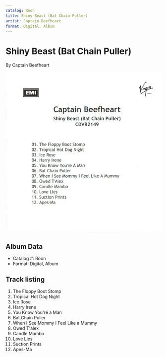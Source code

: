 ```yaml
---
catalog: Roon
title: Shiny Beast (Bat Chain Puller)
artist: Captain Beefheart
format: Digital, Album
---
```


# Shiny Beast (Bat Chain Puller)

By Captain Beefheart

![](../../assets/albumcovers/Captain_Beefheart-Shiny_Beast_Bat_Chain_Puller.png)

## Album Data

- Catalog #: Roon
- Format: Digital, Album


## Track listing


1. The Floppy Boot Stomp
2. Tropical Hot Dog Night
3. Ice Rose
4. Harry Irene
5. You Know You're a Man
6. Bat Chain Puller
7. When I See Mommy I Feel Like a Mummy
8. Owed T'alex
9. Candle Mambo
10. Love Lies
11. Suction Prints
12. Apes-Ma

